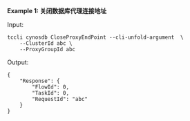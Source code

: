 **Example 1: 关闭数据库代理连接地址**



Input: 

```
tccli cynosdb CloseProxyEndPoint --cli-unfold-argument  \
    --ClusterId abc \
    --ProxyGroupId abc
```

Output: 
```
{
    "Response": {
        "FlowId": 0,
        "TaskId": 0,
        "RequestId": "abc"
    }
}
```

